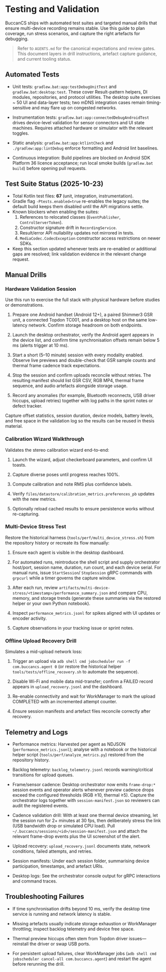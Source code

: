 # Testing and Validation

BuccanCS ships with automated test suites and targeted manual drills that ensure
multi-device recording remains stable. Use this guide to plan coverage, run
stress scenarios, and capture the right artefacts for debugging.

> Refer to `AGENTS.md` for the canonical expectations and review gates. This
> document layers in drill instructions, artefact capture guidance, and current
> tooling status.

## Automated Tests

- Unit tests: `gradlew.bat:app:testDebugUnitTest` and
  `gradlew.bat:desktop:test`. These cover Result-pattern helpers, DI modules,
  repositories, and protocol utilities. The desktop suite exercises ~ 50 UI and
  data-layer tests; two mDNS integration cases remain timing-sensitive and may
  flare up on congested networks.

- Instrumentation tests: `gradlew.bat:app:connectedDebugAndroidTest` drives
  device-level validation for sensor connectors and UI state machines. Requires
  attached hardware or simulator with the relevant toggles.

- Static analysis: `gradlew.bat:app:ktlintCheck` and `./gradlew:app:lintDebug`
  enforce formatting and Android lint baselines.

- Continuous integration: Build pipelines are blocked on Android SDK Platform 36
  licence acceptance; run local smoke builds (`gradlew.bat build`) before
  opening pull requests.

## Test Suite Status (2025-10-23)

- Total Kotlin test files: **67** (unit, integration, instrumentation).
- Gradle flag `-Ptests.enabled=true` re-enables the legacy suites; the default
  build keeps them disabled until the API migrations settle.
- Known blockers when enabling the suites:
  1. References to relocated classes (`EventPublisher`, `ControlServerToken`).
  2. Constructor signature drift in `RecordingService`.
  3. Result/error API nullability updates not mirrored in tests.
  4. `MediaCodec.CodecException` constructor access restrictions on newer SDKs.
- Keep this section updated whenever tests are re-enabled or additional gaps are
  resolved; link validation evidence in the relevant change request.

## Manual Drills

### Hardware Validation Session

Use this run to exercise the full stack with physical hardware before studies or
demonstrations.

1. Prepare one Android handset (Android 12+), a paired Shimmer3 GSR unit, a
   connected Topdon TC001, and a desktop host on the same low-latency network.
   Confirm storage headroom on both endpoints.

2. Launch the desktop orchestrator, verify the Android agent appears in the
   device list, and confirm time synchronisation offsets remain below 5 ms
   (alerts trigger at 10 ms).

3. Start a short (5–10 minute) session with every modality enabled. Observe live
   previews and double-check that GSR sample counts and thermal frame cadence
   track expectations.

4. Stop the session and confirm uploads reconcile without retries. The resulting
   manifest should list GSR CSV, RGB MP4, thermal frame sequence, and audio
   artefacts alongside storage usage.

5. Record any anomalies (for example, Bluetooth reconnects, USB driver hiccups,
   upload retries) together with log paths in the sprint notes or defect
   tracker.

Capture offset statistics, session duration, device models, battery levels, and
free space in the validation log so the results can be reused in thesis
material.

### Calibration Wizard Walkthrough

Validates the stereo calibration wizard end-to-end:

1. Launch the wizard, adjust checkerboard parameters, and confirm UI toasts.

2. Capture diverse poses until progress reaches 100%.

3. Compute calibration and note RMS plus confidence labels.

4. Verify `files/datastore/calibration_metrics.preferences_pb` updates with the
   new metrics.

5. Optionally reload cached results to ensure persistence works without
   re-capturing.

### Multi-Device Stress Test

Restore the historical harness (`tools/perf/multi_device_stress.sh`) from the
repository history or recreate its flow manually:

1. Ensure each agent is visible in the desktop dashboard.

2. For automated runs, reintroduce the shell script and supply orchestrator
   host/port, session name, duration, run count, and each device serial. For
   manual runs, issue `StartSession`/ `StopSession` gRPC commands with `grpcurl`
   while a timer governs the capture window.

3. After each run, review
   `artifacts/multi-device-stress/<timestamp>/performance_summary.json` and
   compare CPU, memory, and storage trends (generate these summaries via the
   restored helper or your own Python notebook).

4. Inspect `performance_metrics.jsonl` for spikes aligned with UI updates or
   encoder activity.

5. Capture observations in your tracking issue or sprint notes.

### Offline Upload Recovery Drill

Simulates a mid-upload network loss:

1. Trigger an upload via
   `adb shell cmd jobscheduler run -f com.buccancs.agent 0` (or restore the
   historical helper `tools/tests/offline_recovery.sh` to automate the
   sequence).

2. Disable Wi-Fi and mobile data mid-transfer; confirm a FAILED record appears
   in `upload_recovery.jsonl` and the dashboard.

3. Re-enable connectivity and wait for WorkManager to mark the upload COMPLETED
   with an incremented attempt counter.

4. Ensure session manifests and artefact files reconcile correctly after
   recovery.

## Telemetry and Logs

- Performance metrics: Harvested per agent as NDJSON
  (`performance_metrics.jsonl`); analyse with a notebook or the historical
  helper script (`tools/perf/analyze_metrics.py`) restored from the repository
  history.

- Backlog telemetry: `backlog_telemetry.jsonl` records warning/critical
  transitions for upload queues.

- Frame/sensor cadence: Desktop orchestrator now emits `frame-drop:*` session
  events and operator alerts whenever preview cadence drops exceed the
  configured thresholds (RGB ≥10, thermal ≥5). Capture the orchestrator logs
  together with `session-manifest.json` so reviewers can audit the registered
  events.

- Cadence validation drill: With at least one thermal device streaming, let the
  session run for 2+ minutes at 30 fps, then deliberately stress the link (USB
  bandwidth drop or simulated CPU load). Pull
  `~/.buccancs/sessions/<id>/session-manifest.json` and attach the relevant
  frame-drop events plus the UI screenshot of the alert.

- Upload recovery: `upload_recovery.jsonl` documents state, network conditions,
  failed attempts, and retries.

- Session manifests: Under each session folder, summarising device
  participation, timestamps, and artefact URIs.

- Desktop logs: See the orchestrator console output for gRPC interactions and
  command traces.

## Troubleshooting Failures

- If time synchronisation drifts beyond 10 ms, verify the desktop time service
  is running and network latency is stable.

- Missing artefacts usually indicate storage exhaustion or WorkManager
  throttling; inspect backlog telemetry and device free space.

- Thermal preview hiccups often stem from Topdon driver issues—reinstall the
  driver or swap USB ports.

- For persistent upload failures, clear WorkManager jobs
  (`adb shell cmd jobscheduler cancel-all com.buccancs.agent`) and restart the
  agent before rerunning the drill.
